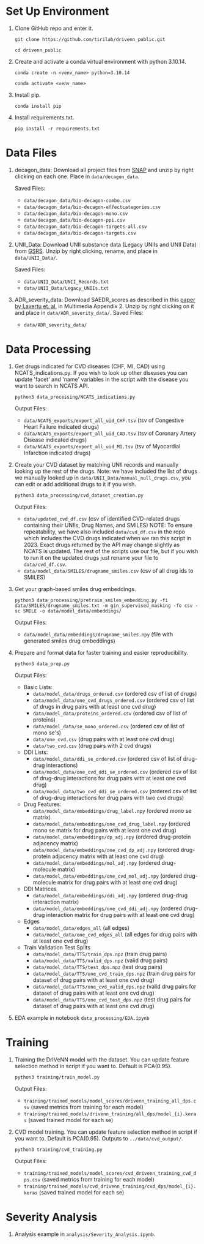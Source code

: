 # Set Up Environment

1. Clone GitHub repo and enter it.
   
   ```git clone https://github.com/tirilab/drivenn_public.git```
   
   ```cd drivenn_public```

2. Create and activate a conda virtual environment with python 3.10.14.

   ```conda create -n <venv_name> python=3.10.14```
   
   ```conda activate <venv_name>```

3.  Install pip.

    ```conda install pip```

4.  Install requirements.txt.

    ```pip install -r requirements.txt```

# Data Files

1. decagon_data: Download all project files from [SNAP](http://snap.stanford.edu/decagon/) and unzip by right clicking on each one. Place in ```data/decagon_data```.
    
    Saved Files:
    - ```data/decagon_data/bio-decagon-combo.csv```
    - ```data/decagon_data/bio-decagon-effectcategories.csv```
    - ```data/decagon_data/bio-decagon-mono.csv```
    - ```data/decagon_data/bio-decagon-ppi.csv```
    - ```data/decagon_data/bio-decagon-targets-all.csv```
    - ```data/decagon_data/bio-decagon-targets.csv```

2. UNII_Data: Download UNII substance data (Legacy UNIIs and UNII Data) from [GSRS](https://precision.fda.gov/uniisearch/archive). Unzip by right clicking, rename, and place in ```data/UNII_Data/```.

    Saved Files:
    -  ```data/UNII_Data/UNII_Records.txt```
    - ```data/UNII_Data/Legacy_UNIIs.txt``` 

3. ADR_severity_data: Download SAEDR_scores as described in this [paper by Lavertu et. al.](https://www.ncbi.nlm.nih.gov/pmc/articles/PMC8569532/) in Multimedia Appendix 2. Unzip by right clicking on it and place in ```data/ADR_severity_data/```.
    Saved Files:
    - ```data/ADR_severity_data/```

# Data Processing

1. Get drugs indicated for CVD diseases (CHF, MI, CAD) using NCATS_indications.py. If you wish to look up other diseases you can update 'facet' and 'name' variables in the script with the disease you want to search in NCATS API. 

    ```python3 data_processing/NCATS_indications.py```

    Output Files: 
    - ```data/NCATS_exports/export_all_uid_CHF.tsv``` (tsv of Congestive Heart Failure indicated drugs)
    - ```data/NCATS_exports/export_all_uid_CAD.tsv``` (tsv of Coronary Artery Disease indicated drugs)
    - ```data/NCATS_exports/export_all_uid_MI.tsv``` (tsv of Myocardial Infarction indicated drugs)

2. Create your CVD dataset by matching UNII records and manually looking up the rest of the drugs. Note: we have included the list of drugs we manually looked up in ```data/UNII_Data/manual_null_drugs.csv```, you can edit or add additional drugs to it if you wish.

    ```python3 data_processing/cvd_dataset_creation.py```

    Output Files:
    - ```data/updated_cvd_df.csv``` (csv of identified CVD-related drugs containing their UNIIs, Drug Names, and SMILES) NOTE: To ensure repeatability, we have also included ```data/cvd_df.csv``` in the repo which includes the CVD drugs indicated when we ran this script in 2023. Exact drugs returned by the API may change slightly as NCATS is updated. The rest of the scripts use our file, but if you wish to run it on the updated drugs just rename your file to ```data/cvd_df.csv```.
    - ```data/model_data/SMILES/drugname_smiles.csv``` (csv of all drug ids to SMILES)

3. Get your graph-based smiles drug embeddings.

    ```python3 data_processing/pretrain_smiles_embedding.py -fi data/SMILES/drugname_smiles.txt -m gin_supervised_masking -fo csv -sc SMILE -o data/model_data/embeddings/```

    Output Files:
    -  ```data/model_data/embeddings/drugname_smiles.npy``` (file with generated smiles drug embeddings)

4. Prepare and format data for faster training and easier reproducibility.

    ```python3 data_prep.py```

    Output Files:
    - Basic Lists:
        - ```data/model_data/drugs_ordered.csv``` (ordered csv of list of drugs)
        - ```data/model_data/one_cvd_drugs_ordered.csv``` (ordered csv of list of drugs in drug pairs with at least one cvd drug)
        - ```data/model_data/proteins_ordered.csv``` (ordered csv of list of proteins)
        - ```data/model_data/se_mono_ordered.csv``` (ordered csv of list of mono se's)
        - ```data/one_cvd.csv``` (drug pairs with at least one cvd drug)
        - ```data/two_cvd.csv``` (drug pairs with 2 cvd drugs)
    - DDI Lists:
        - ```data/model_data/ddi_se_ordered.csv``` (ordered csv of list of drug-drug interactions)
        - ```data/model_data/one_cvd_ddi_se_ordered.csv``` (ordered csv of list of drug-drug interactions for drug pairs with at least one cvd drug)
        - ```data/model_data/two_cvd_ddi_se_ordered.csv``` (ordered csv of list of drug-drug interactions for drug pairs with two cvd drugs)
    - Drug Features:
        - ```data/model_data/embeddings/drug_label.npy``` (ordered mono se matrix)
        - ```data/model_data/embeddings/one_cvd_drug_label.npy``` (ordered mono se matrix for drug pairs with at least one cvd drug)
        - ```data/model_data/embeddings/dp_adj.npy``` (ordered drug-protein adjacency matrix)
        - ```data/model_data/embeddings/one_cvd_dp_adj.npy``` (ordered drug-protein adjacency matrix with at least one cvd drug)
        - ```data/model_data/embeddings/mol_adj.npy``` (ordered drug-molecule matrix)
        - ```data/model_data/embeddings/one_cvd_mol_adj.npy``` (ordered drug-molecule matrix for drug pairs with at least one cvd drug)
    - DDI Matrices
        - ```data/model_data/embeddings/ddi_adj.npy``` (ordered drug-drug interaction matrix)
        - ```data/model_data/embeddings/one_cvd_ddi_adj.npy``` (ordered drug-drug interaction matrix for drug pairs with at least one cvd drug)
    - Edges
        - ```data/model_data/edges_all``` (all edges)
        - ```data/model_data/one_cvd_edges_all``` (all edges for drug pairs with at least one cvd drug)
    - Train Validation Test Splits
        - ```data/model_data/TTS/train_dps.npz``` (train drug pairs)
        - ```data/model_data/TTS/valid_dps.npz``` (valid drug pairs)
        - ```data/model_data/TTS/test_dps.npz``` (test drug pairs)
        - ```data/model_data/TTS/one_cvd_train_dps.npz``` (train drug pairs for dataset of drug pairs with at least one cvd drug)
        - ```data/model_data/TTS/one_cvd_valid_dps.npz``` (valid drug pairs for dataset of drug pairs with at least one cvd drug)
        - ```data/model_data/TTS/one_cvd_test_dps.npz``` (test drug pairs for dataset of drug pairs with at least one cvd drug)

5. EDA example in notebook ```data_processing/EDA.ipynb```

# Training

1. Training the DrIVeNN model with the dataset. You can update feature selection method in script if you want to. Default is PCA(0.95).

    ```python3 training/train_model.py```

    Output Files:
    - ```training/trained_models/model_scores/drivenn_training_all_dps.csv``` (saved metrics from training for each model)
    - ```training/trained_models/drivenn_training/all_dps/model_{i}.keras``` (saved trained model for each se)

2. CVD model training. You can update feature selection method in script if you want to. Default is PCA(0.95). Outputs to ```../data/cvd_output/```.

    ```python3 training/cvd_training.py```

    Output Files:
    - ```training/trained_models/model_scores/cvd_drivenn_training_cvd_dps.csv``` (saved metrics from training for each model)
    - ```training/trained_models/cvd_drivenn_training/cvd_dps/model_{i}.keras``` (saved trained model for each se)

# Severity Analysis

1. Analysis example in ```analysis/Severity_Analysis.ipynb```.

